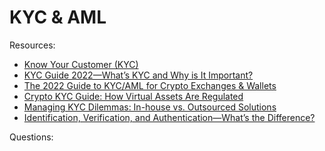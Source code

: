 # KYC & AML

Resources:

* [Know Your Customer (KYC)](https://academy.binance.com/en/glossary/know-your-customer)
* [KYC Guide 2022—What’s KYC and Why is It Important?](https://sumsub.com/blog/kyc-guide/)
* [The 2022 Guide to KYC/AML for Crypto Exchanges & Wallets](https://getid.com/aml-kyc-crypto-exchanges-wallets/)
* [Crypto KYC Guide: How Virtual Assets Are Regulated](https://sumsub.com/blog/crypto-kyc-guide/)
* [Managing KYC Dilemmas: In-house vs. Outsourced Solutions](https://sumsub.com/blog/in-house-vs-outsourcing-kyc/)
* [Identification, Verification, and Authentication—What’s the Difference?](https://sumsub.com/blog/identification-verification-and-authentication/)

Questions:
